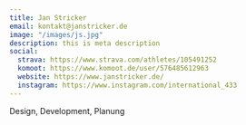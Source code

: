 ```yaml
---
title: Jan Stricker
email: kontakt@janstricker.de
image: "/images/js.jpg"
description: this is meta description
social:
  strava: https://www.strava.com/athletes/105491252
  komoot: https://www.komoot.de/user/576485612963
  website: https://www.janstricker.de/
  instagram: https://www.instagram.com/international_433
---
```


Design, Development, Planung
